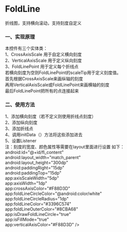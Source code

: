 # FoldLine
折线图，支持横向滚动，支持刻度自定义
<h3>一、实现原理</h3>
本控件有三个实体类：</br>
1、CrossAxisScale 用于自定义横向刻度</br>
2、VerticalAxisScale 用于定义纵向刻度</br>
3、FoldLinePoint 用于定义每个折线点</br>
若横向刻度为空则FoldLinePoint的scaleTip用于定义刻度值。</br>
首先根据CrossAxisScale来画纵轴的刻度</br>
再用VerticalAxisScale或FoldLinePoint来画横轴的刻度</br>
最后FoldLinePoint把所有的点连接起来</br>
<h3>二、使用方法</h3>
1、添加横向刻度（若不定义则使用折线点刻度）</br>
2、添加纵向刻度</br>
3、添加折线点</br>
4、调用initData（）方法将这些添加进去</br>
5、设置Listener</br>
注：刻度的宽度、颜色属性等需要在layout里面进行设置 如下：</br>
<com.magicwork.foldline.FoldLineView</br>
        android:id="@+id/fl_content"</br>
        android:layout_width="match_parent"</br>
        android:layout_height="300dp"</br>
        android:paddingRight="15dp"</br>
        android:paddingTop="15dp"</br>
        app:axisScaleWidth="5dp"</br>
        app:axisWidth="1dp"</br>
        app:crossAxisColor="#F88D3D"</br>
        app:foldLineCircleColor="@android:color/white"</br>
        app:foldLineCircleRadius="1dp"</br>
        app:foldLineColor="#3396C574"</br>
        app:foldLineOuterColor="#8CBA68"</br>
        app:isDrawFoldLineCircle="true"</br>
        app:isFillMode="true"</br>
        app:verticalAxisColor="#F88D3D"  /></br>
 
